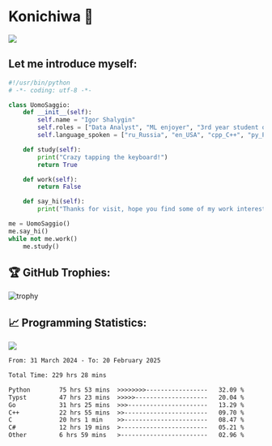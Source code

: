 # Konichiwa 👋
![](https://komarev.com/ghpvc/?username=IgorFandre&color=brightgreen)

## Let me introduce myself:
```py
#!/usr/bin/python
# -*- coding: utf-8 -*-

class UomoSaggio:
    def __init__(self):
        self.name = "Igor Shalygin"
        self.roles = ["Data Analyst", "ML enjoyer", "3rd year student of MIPT"]
        self.language_spoken = ["ru_Russia", "en_USA", "cpp_C++", "py_Python", "go_Golang"]

    def study(self):
        print("Crazy tapping the keyboard!")
        return True

    def work(self):
        return False

    def say_hi(self):
        print("Thanks for visit, hope you find some of my work interesting.")

me = UomoSaggio()
me.say_hi()
while not me.work()
    me.study()
```

## 🏆 GitHub Trophies:
![trophy](https://github-profile-trophy.vercel.app/?username=IgorFandre&title=MultiLanguage,Repositories,Commits,Experience,PullRequest,Reviews)

## 📈 Programming Statistics:

![](https://github-profile-summary-cards.vercel.app/api/cards/profile-details?username=IgorFandre&theme=solarized_dark)

<!--START_SECTION:waka-->

```txt
From: 31 March 2024 - To: 20 February 2025

Total Time: 229 hrs 28 mins

Python        75 hrs 53 mins  >>>>>>>>-----------------   32.09 %
Typst         47 hrs 23 mins  >>>>>--------------------   20.04 %
Go            31 hrs 25 mins  >>>----------------------   13.29 %
C++           22 hrs 55 mins  >>-----------------------   09.70 %
C             20 hrs 1 min    >>-----------------------   08.47 %
C#            12 hrs 19 mins  >------------------------   05.21 %
Other         6 hrs 59 mins   >------------------------   02.96 %
```

<!--END_SECTION:waka-->
